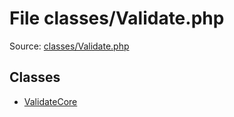 File classes/Validate.php
=========

Source: [classes/Validate.php](https://github.com/PrestaShop/PrestaShop/blob/1.6.0.2/classes/Validate.php)


Classes
-------

* [ValidateCore](class.ValidateCore.md)

